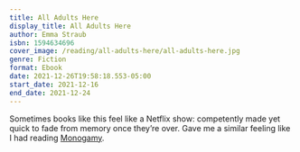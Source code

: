 ```yaml
---
title: All Adults Here
display_title: All Adults Here
author: Emma Straub
isbn: 1594634696
cover_image: /reading/all-adults-here/all-adults-here.jpg
genre: Fiction
format: Ebook
date: 2021-12-26T19:58:18.553-05:00
start_date: 2021-12-16
end_date: 2021-12-24
---
```


Sometimes books like this feel like a Netflix show: competently made yet quick to fade from memory once they’re over. Gave me a similar feeling like I had reading [Monogamy](/reading/monogamy/).
